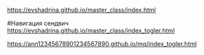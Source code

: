 https://evshadrina.github.io/master_class/index.html

#Навигация сендвич
https://evshadrina.github.io/master_class/index_togler.html


https://ann12345678901234567890.github.io/mq/index_togler.html
